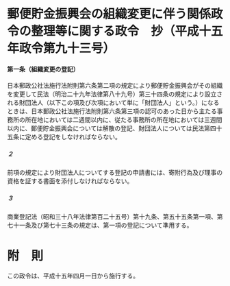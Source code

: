 # 郵便貯金振興会の組織変更に伴う関係政令の整理等に関する政令　抄（平成十五年政令第九十三号）
#### 第一条（組織変更の登記）
日本郵政公社法施行法附則第六条第二項の規定により郵便貯金振興会がその組織を変更して民法（明治二十九年法律第八十九号）第三十四条の規定により設立される財団法人（以下この項及び次項において単に「財団法人」という。）になるときは、日本郵政公社法施行法附則第六条第三項の認可のあった日から主たる事務所の所在地においては二週間以内に、従たる事務所の所在地においては三週間以内に、郵便貯金振興会については解散の登記、財団法人については民法第四十五条に定める登記をしなければならない。
##### ２
前項の規定により財団法人についてする登記の申請書には、寄附行為及び理事の資格を証する書面を添付しなければならない。
##### ３
商業登記法（昭和三十八年法律第百二十五号）第十九条、第五十五条第一項、第七十一条及び第七十三条の規定は、第一項の登記について準用する。
# 附　則
この政令は、平成十五年四月一日から施行する。
